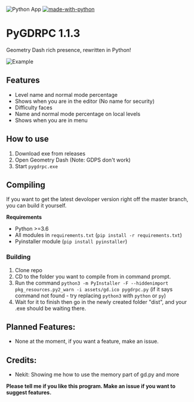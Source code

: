 ![Python App](https://github.com/SpookyBear0/pygdrpc/workflows/Python%20App/badge.svg)
[![made-with-python](https://img.shields.io/badge/Made%20with-Python-1f425f.svg)](https://www.python.org/)

# PyGDRPC 1.1.3
Geometry Dash rich presence, rewritten in Python!
  
![Example](https://i.imgur.com/hoMXIHh.png)
## Features
- Level name and normal mode percentage
- Shows when you are in the editor (No name for security)
- Difficulty faces
- Name and normal mode percentage on local levels
- Shows when you are in menu
 
## How to use
1. Download exe from releases
2. Open Geometry Dash (Note: GDPS don't work)
3. Start `pygdrpc.exe`

## Compiling
If you want to get the latest devoloper version right off the master branch, you can build it yourself.

**Requirements**

- Python >=3.6
- All modules in `requirements.txt` (`pip install -r requirements.txt`)
- Pyinstaller module (`pip install pyinstaller`)

### Building
 
1. Clone repo
2. CD to the folder you want to compile from in command prompt.
3. Run the command `python3 -m PyInstaller -F --hiddenimport pkg_resources.py2_warn -i assets/gd.ico pygdrpc.py` (if it says command not found - try replacing `python3` with `python` or `py`)
4. Wait for it to finish then go in the newly created folder "dist", and your .exe should be waiting there.
 
## Planned Features:
- None at the moment, if you want a feature, make an issue.
 
## Credits:
- Nekit: Showing me how to use the memory part of gd.py and more


**Please tell me if you like this program. Make an issue if you want to suggest features.**
